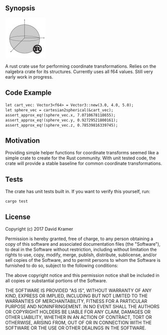 
## Synopsis

<img src="logo.png" height="128" width="128">

A rust crate use for performing coordinate transformations. Relies on the nalgebra crate for its structures. Currently uses all f64 values. Still very early work in progress.

## Code Example

```
let cart_vec: Vector3<f64> = Vector3::new(3.0, 4.0, 5.0);
let sphere_vec = cartesian2spherical(&cart_vec);
assert_approx_eq!(sphere_vec.x, 7.0710678118655);
assert_approx_eq!(sphere_vec.y, 0.92729521800161);
assert_approx_eq!(sphere_vec.z, 0.78539816339745);
```

## Motivation

Providing simple helper functions for coordinate transforms seemed like a simple crate to create for the Rust community. With unit tested code, the crate will provide a stable baseline for common coordinate transformations.

## Tests

The crate has unit tests built in. If you want to verify this yourself, run:

```
cargo test
```

## License

Copyright (c) 2017 David Kramer

Permission is hereby granted, free of charge, to any person obtaining a copy of this software and associated documentation files (the "Software"), to deal in the Software without restriction, including without limitation the rights to use, copy, modify, merge, publish, distribute, sublicense, and/or sell copies of the Software, and to permit persons to whom the Software is furnished to do so, subject to the following conditions:

The above copyright notice and this permission notice shall be included in all copies or substantial portions of the Software.

THE SOFTWARE IS PROVIDED "AS IS", WITHOUT WARRANTY OF ANY KIND, EXPRESS OR IMPLIED, INCLUDING BUT NOT LIMITED TO THE WARRANTIES OF MERCHANTABILITY, FITNESS FOR A PARTICULAR PURPOSE AND NONINFRINGEMENT. IN NO EVENT SHALL THE AUTHORS OR COPYRIGHT HOLDERS BE LIABLE FOR ANY CLAIM, DAMAGES OR OTHER LIABILITY, WHETHER IN AN ACTION OF CONTRACT, TORT OR OTHERWISE, ARISING FROM, OUT OF OR IN CONNECTION WITH THE SOFTWARE OR THE USE OR OTHER DEALINGS IN THE SOFTWARE.
